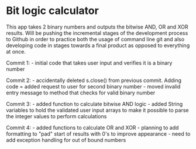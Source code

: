 # Bit logic calculator

This app takes 2 binary numbers and outputs the bitwise AND, OR and XOR results. Will be pushing the incremental stages of the development process to Github in order to practice both the usage of command line git and also developing code in stages towards a final product as opposed to everything at once.

Commit 1: 
    - initial code that takes user input and verifies it is a binary number

Commit 2: 
    - accidentally deleted s.close() from previous commit. Adding code
    = added request to user for second binary number
    - moved invalid entry message to method that checks for valid binary number

Commit 3:
    - added function to calculate bitwise AND logic
    - added String variables to hold the validated user input arrays to make it possible to parse the integer values to perform calculations

Commit 4:
    - added functions to calculate OR and XOR
    - planning to add formatting to "pad" start of results with 0's to improve appearance
    - need to add exception handling for out of bound numbers
    